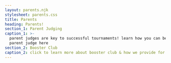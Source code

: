 ```yaml
---
layout: parents.njk
stylesheet: parents.css
title: Parents
heading: Parents!
section_1: Parent Judging
caption_1: >-
  parent judges are key to successful tournaments! learn how you can become a
  parent judge here
section_2: Booster Club
caption_2: click to learn more about booster club & how we provide for our students!
---
```

